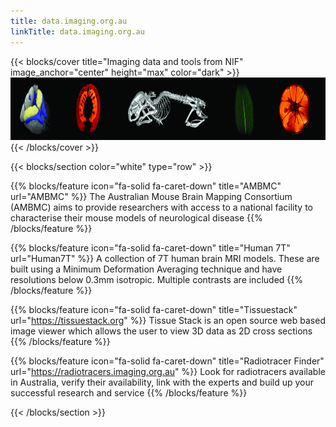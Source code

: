 ```yaml
---
title: data.imaging.org.au
linkTitle: data.imaging.org.au
---
```


{{< blocks/cover title="Imaging data and tools from NIF" image_anchor="center" height="max" color="dark" >}}
<img src = "front-page-images.png" style="height:100px;" alt="front-page-images" />
{{< /blocks/cover >}}

{{< blocks/section color="white" type="row" >}}

{{% blocks/feature icon="fa-solid fa-caret-down" title="AMBMC" url="AMBMC" %}}
The Australian Mouse Brain Mapping Consortium (AMBMC) aims to provide researchers with access to a national facility to characterise their mouse models of neurological disease
{{% /blocks/feature %}}

{{% blocks/feature icon="fa-solid fa-caret-down" title="Human 7T" url="Human7T" %}}
A collection of 7T human brain MRI models. These are built using a Minimum Deformation Averaging technique and have resolutions below 0.3mm isotropic. Multiple contrasts are included
{{% /blocks/feature %}}

{{% blocks/feature icon="fa-solid fa-caret-down" title="Tissuestack" url="https://tissuestack.org" %}}
Tissue Stack is an open source web based image viewer which allows the user to 
view 3D data as 2D cross sections
{{% /blocks/feature %}}

{{% blocks/feature icon="fa-solid fa-caret-down" title="Radiotracer Finder" url="https://radiotracers.imaging.org.au" %}}
Look for radiotracers available in Australia, verify their availability, link with the experts and build up your successful research and service
{{% /blocks/feature %}}

{{< /blocks/section >}}

<!-- {{< blocks/lead color="white" >}}
This website is a repository for larger projects that release data, the official website of the NIF is <a href="https://www.anif.org.au">www.anif.org.au</a>. 
{{< /blocks/lead >}} -->

<!--
{{< blocks/section color="primary" >}}
The NIF site for imaging data

The Australian National Imaging Facility (NIF) is a $130 million project that provides state-of-the-art imaging capability of animals, plants, and materials for the Australian research community. NIF’s grid of imaging facilities spreads across Australia, aiming to provide a range of leading-edge imaging instrumentation and expertise in the optimal use of imaging technology to the Australian research community.

Established in 2007, NIF is one of the four initiative projects implemented by the Australian Government, under the National Collaborative Research Infrastructure Strategy (NCRIS) Characterisation capabilities. Recently, NIF has further expanded by the Education Investment Fund (EIF), which supports world-leading, strategically-focused infrastructure investments that will transform Australian tertiary research and education.

The goal of the NIF is to provide state-of-the-art imaging of animals, plants and materials for the Australian research community. The NIF operates as an integrated grid of thirteen institutions, providing a range of leading-edge imaging instrumentation and advice and assistance in the optimal use of imaging to the research community.

Specifically, the NIF provides:

access to molecular imaging instrumentation, including a range of MRI and PET scanners;
development and validation of novel biomarkers/radioligands for in-vivo imaging using PET and MRI;
development and application of stable isotope-labelled analogues to new radio-ligands;
magnetic resonance spectroscopy, coil design and pulse sequence development;
application of these new technologies in large-scale trials in animal models of disease;
bio-mathematical modelling of tracer kinetic data and integration of the high-dimensional data in a dedicated neuroinformatics system;
the creation of databases of normative data, and a common platform of base data; and
links to existing national infrastructure for ultra-structural imaging and measurement technologies through the Australian Microscopy and Microanalysis Research Facility.
This website is a repository for larger projects that release data, the official website of the NIF is www.anif.org.au

Projects
AMBMC - The Australian Mouse Brain Mapping Consortium (AMBMC) aims to provide researchers with access to a national facility to characterise their mouse models of neurological disease. The AMBMC will use state-of-the-art imaging, computational anatomy and image analysis to enable multi-dimensional statistical comparisons of brain anatomy between the mouse model and background strain.
Human 7T - A collection of 7T human brain MRI models. These are built using a Minimum Deformation Averaging technique and have resolutions below 0.3mm isotropic. Multiple contrasts are included.
{{< /blocks/section >}}
-->
